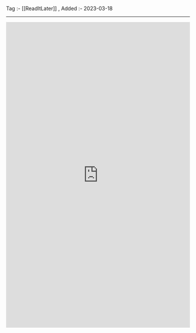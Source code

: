 Tag :- [[ReadItLater]] , 
Added :- 2023-03-18

-----
<iframe src="https://www.linkedin.com/embed/feed/update/urn:li:share:7042326701363658753" height="837" width="504" frameborder="0" allowfullscreen="" title="Embedded post"></iframe>